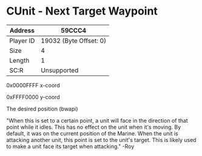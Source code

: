 #  CUnit - Next Target Waypoint
Address   | 59CCC4
----------|-------------
Player ID | 19032 (Byte Offset: 0)
Size 	  | 4
Length 	  | 1
SC:R      | Unsupported

0x0000FFFF x-coord
0xFFFF0000 y-coord

The desired position (bwapi)

"When this is set to a certain point, a unit will face in the direction of that point while it idles. This has no effect on the unit when it's moving. By default, it was on the current position of the Marine. When the unit is attacking another unit, this point is set to the unit's target. This is likely used to make a unit face its target when attacking." -Roy
